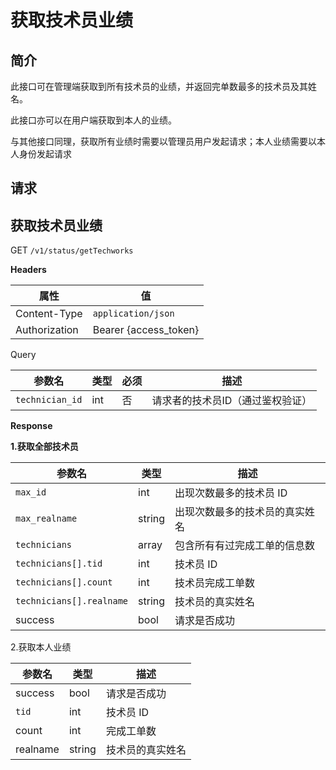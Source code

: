 # 获取技术员业绩

## 简介

此接口可在管理端获取到所有技术员的业绩，并返回完单数最多的技术员及其姓名。

此接口亦可以在用户端获取到本人的业绩。

与其他接口同理，获取所有业绩时需要以管理员用户发起请求；本人业绩需要以本人身份发起请求

## &#x20;请求

## 获取技术员业绩

GET `/v1/status/getTechworks`

**Headers**

| 属性            | 值                      |
| ------------- | ---------------------- |
| Content-Type  | `application/json`     |
| Authorization | Bearer {access\_token} |

Query

| 参数名             | 类型  | 必须 | 描述                |
| --------------- | --- | -- | ----------------- |
| `technician_id` | int | 否  | 请求者的技术员ID（通过鉴权验证） |

**Response**

**1.获取全部技术员**

| 参数名                      | 类型     | 描述              |
| ------------------------ | ------ | --------------- |
| `max_id`                 | int    | 出现次数最多的技术员 ID   |
| `max_realname`           | string | 出现次数最多的技术员的真实姓名 |
| `technicians`            | array  | 包含所有有过完成工单的信息数  |
| `technicians[].tid`      | int    | 技术员 ID          |
| `technicians[].count`    | int    | 技术员完成工单数        |
| `technicians[].realname` | string | 技术员的真实姓名        |
| success                  | bool   | 请求是否成功          |

2.获取本人业绩

| 参数名      | 类型     | 描述       |
| -------- | ------ | -------- |
| success  | bool   | 请求是否成功   |
| `tid`    | int    | 技术员 ID   |
| count    | int    | 完成工单数    |
| realname | string | 技术员的真实姓名 |
